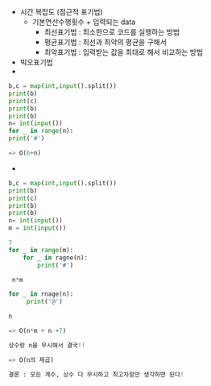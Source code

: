 - 시간 복잡도 (점근적 표기법)
    - 기본연산수행횟수 + 입력되는 data
        - 최선표기법 : 최소한으로 코드를 실행하는 방법
        - 평균표기법 : 최선과 최악의 평균을 구해서
        - 최악표기법 : 입력받는 값을 최대로 해서 비교하는 방법
- 빅오표기법
- 

```python
b,c = map(int,input().split())
print(b)
print(c)
print(b)
print(b)
n= int(input())
for _ in range(n):
print('#')

=> O(6+n)

```

- 

```python
b,c = map(int,input().split())
print(b)
print(c)
print(b)
print(b)
n= int(input())
m = int(input())

7
for _ in range(m):
	for _ in ragne(n):
		print('#')

 n*m

for _ in rnage(n):
	 print('@')

n

=> O(n*m + n +7)

상수랑 n을 무시해서 결국!!

=> O(n의 제곱)

결론 : 모든 계수, 상수 다 무시하고 최고차항만 생각하면 된다!

```